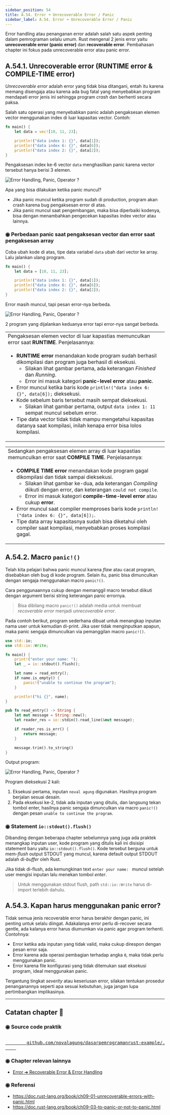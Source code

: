 ```yaml
---
sidebar_position: 54
title: A.54. Error ➜ Unrecoverable Error / Panic
sidebar_label: A.54. Error ➜ Unrecoverable Error / Panic
---
```


Error handling atau penanganan error adalah salah satu aspek penting dalam pemrograman selalu umum. Rust mengenal 2 jenis error yaitu **unrecoverable error (panic error)** dan **recoverable error**. Pembahasan chapter ini fokus pada unrecoverable error atau panic error.

## A.54.1. Unrecoverable error (RUNTIME error & COMPILE-TIME error)

*Unrecoverable error* adalah error yang tidak bisa ditangani, entah itu karena memang disengaja atau karena ada bug fatal yang menyebabkan program mendapati error jenis ini sehingga program *crash* dan berhenti secara paksa.

Salah satu operasi yang menyebabkan panic adalah pengaksesan elemen vector menggunakan index di luar kapasitas vector. Contoh:

```rust
fn main() {
    let data = vec![10, 11, 23];

    println!("data index 1: {}", data[1]);
    println!("data index 6: {}", data[6]);
    println!("data index 2: {}", data[2]);
}
```

Pengaksesan index ke-6 vector `data` menghasilkan panic karena vector tersebut hanya berisi 3 elemen.

![Error Handling, Panic, Operator ?](img/unrecoverable-panic-error-1.png)

Apa yang bisa dilakukan ketika panic muncul?

- Jika panic muncul ketika program sudah di production, program akan crash karena bug pengaksesan error di atas.
- Jika panic muncul saat pengembangan, maka bisa diperbaiki kodenya, bisa dengan menambahkan pengecekan kapasitas index vector atau lainnya.

### ◉ Perbedaan panic saat pengaksesan vector dan error saat pengaksesan array

Coba ubah kode di atas, tipe data variabel `data` ubah dari vector ke array. Lalu jalankan ulang program.

```rust
fn main() {
    let data = [10, 11, 23];

    println!("data index 1: {}", data[1]);
    println!("data index 6: {}", data[6]);
    println!("data index 2: {}", data[2]);
}
```

Error masih muncul, tapi pesan error-nya berbeda.

![Error Handling, Panic, Operator ?](img/unrecoverable-panic-error-2.png)

2 program yang dijalankan keduanya error tapi error-nya sangat berbeda.

<table>
<tr>
<td>Pengaksesan elemen vector di luar kapastias memunculkan error saat <b>RUNTIME</b>. Penjelasannya:</td>
</tr>
<tr>
<td>

- **RUNTIME error** menandakan kode program sudah berhasil dikompilasi dan program juga berhasil di eksekusi.
    - Silakan lihat gambar pertama, ada keterangan *Finished* dan *Running*.
    - Error ini masuk kategori **panic-level error** atau **panic**.
- Error muncul ketika baris kode `println!("data index 6: {}", data[6]);` dieksekusi.
- Kode sebelum baris tersebut masih sempat dieksekusi.
    - Silakan lihat gambar pertama, output `data index 1: 11` sempat muncul sebelum error.
- Tipe data vector tidak tidak mampu mengetahui kapasitas datanya saat kompilasi, inilah kenapa error bisa lolos kompilasi.

</td>
</tr>
</table>

<table>
<tr>
<td>Sedangkan pengaksesan elemen array di luar kapastias memunculkan error saat <b>COMPILE TIME</b>. Penjelasannya:</td>
</tr>
<tr>
<td>

- **COMPILE TIME error** menandakan kode program gagal dikompilasi dan tidak sampai dieksekusi.
    - Silakan lihat gambar ke-dua, ada keterangan *Compiling* diikuti dengan error, dan keterangan `could not compile`.
    - Error ini masuk kategori **compile-time-level error** atau cukup **error**.
- Error muncul saat compiler memproses baris kode `println!("data index 6: {}", data[6]);`.
- Tipe data array kapasitasnya sudah bisa diketahui oleh compiler saat kompilasi, menyebabkan proses kompilasi gagal.

</td>
</tr>
</table>

## A.54.2. Macro `panic!()`

Telah kita pelajari bahwa panic muncul karena *flaw* atau cacat program, disebabkan oleh bug di kode program. Selain itu, panic bisa dimunculkan dengan sengaja menggunakan macro `panic!()`.

Cara penggunaannya cukup dengan memanggil macro tersebut diikuti dengan argument berisi string keterangan panic errornya.

> Bisa dibilang macro `panic!()` adalah media untuk membuat *recoverable error* menjadi *unrecoverable error*.

Pada contoh berikut, program sederhana dibuat untuk menangkap inputan nama user untuk kemudian di-print. Jika user tidak menginputkan apapun, maka panic sengaja dimunculkan via pemanggilan macro `panic!()`.

```rust
use std::io;
use std::io::Write;

fn main() {
    print!("enter your name: ");
    let _ = io::stdout().flush();

    let name = read_entry();
    if name.is_empty() {
        panic!("unable to continue the program");
    }

    println!("hi {}", name);
}

pub fn read_entry() -> String {
    let mut message = String::new();
    let reader_res = io::stdin().read_line(&mut message);

    if reader_res.is_err() {
        return message;
    }

    message.trim().to_string()
}
```

Output program:

![Error Handling, Panic, Operator ?](img/unrecoverable-panic-error-3.png)

Program dieksekusi 2 kali:

1. Eksekusi pertama, inputan `noval agung` digunakan. Hasilnya program berjalan sesuai desain.
2. Pada eksekusi ke-2, tidak ada inputan yang ditulis, dan langsung tekan tombol enter, hasilnya panic sengaja dimunculkan via macro `panic!()` dengan pesan `unable to continue the program`.

### ◉ Statement `io::stdout().flush()`

Dibanding dengan beberapa chapter sebelumnya yang juga ada praktek menangkap inputan user, kode program yang ditulis kali ini disisipi statement baru yaitu `io::stdout().flush()`. Kode tersebut berguna untuk mem-*flush* output STDOUT yang muncul, karena default output STDOUT adalah di-*buffer* oleh Rust.

Jika tidak di-flush, ada kemungkinan text `enter your name: ` muncul setelah user mengisi inputan lalu menekan tombol *enter*.

> Untuk menggunakan stdout flush, path `std::io::Write` harus di-import terlebih dahulu.

## A.54.3. Kapan harus menggunakan panic error?

Tidak semua jenis recoverable error harus berakhir dengan panic, ini penting untuk selalu diingat. Adakalanya error perlu di-recover secara gentle, ada kalanya error harus diumumkan via panic agar program terhenti. Contohnya:

- Error ketika ada inputan yang tidak valid, maka cukup direspon dengan pesan error saja.
- Error karena ada operasi pembagian terhadap angka `0`, maka tidak perlu menggunakan panic.
- Error karena file konfigurasi yang tidak ditemukan saat eksekusi program, ideal menggunakan panic.

Tergantung tingkat *severity* atau keseriusan error, silakan tentukan prosedur penanganannya seperti apa sesuai kebutuhan, juga jangan lupa pertimbangkan implikasinya.

---

## Catatan chapter 📑

### ◉ Source code praktik

<pre>
    <a href="https://github.com/novalagung/dasarpemrogramanrust-example/tree/master/unrecoverable_panic_error">
        github.com/novalagung/dasarpemrogramanrust-example/../unrecoverable_panic_error
    </a>
</pre>

### ◉ Chapter relevan lainnya

- [Error ➜ Recoverable Error & Error Handling](/basic/recoverable-error-handling)

### ◉ Referensi

- https://doc.rust-lang.org/book/ch09-01-unrecoverable-errors-with-panic.html
- https://doc.rust-lang.org/book/ch09-03-to-panic-or-not-to-panic.html
